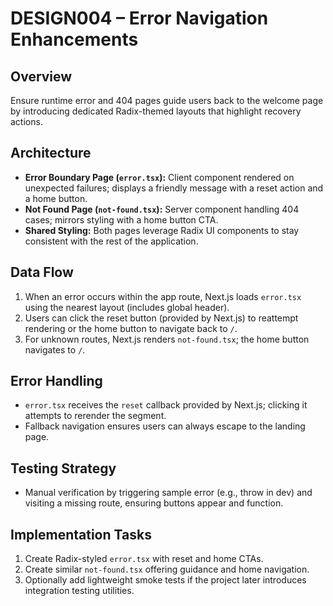 # DESIGN004 – Error Navigation Enhancements

## Overview

Ensure runtime error and 404 pages guide users back to the welcome page by introducing dedicated Radix-themed layouts that highlight recovery actions.

## Architecture

- **Error Boundary Page (`error.tsx`):** Client component rendered on unexpected failures; displays a friendly message with a reset action and a home button.
- **Not Found Page (`not-found.tsx`):** Server component handling 404 cases; mirrors styling with a home button CTA.
- **Shared Styling:** Both pages leverage Radix UI components to stay consistent with the rest of the application.

## Data Flow

1. When an error occurs within the app route, Next.js loads `error.tsx` using the nearest layout (includes global header).
2. Users can click the reset button (provided by Next.js) to reattempt rendering or the home button to navigate back to `/`.
3. For unknown routes, Next.js renders `not-found.tsx`; the home button navigates to `/`.

## Error Handling

- `error.tsx` receives the `reset` callback provided by Next.js; clicking it attempts to rerender the segment.
- Fallback navigation ensures users can always escape to the landing page.

## Testing Strategy

- Manual verification by triggering sample error (e.g., throw in dev) and visiting a missing route, ensuring buttons appear and function.

## Implementation Tasks

1. Create Radix-styled `error.tsx` with reset and home CTAs.
2. Create similar `not-found.tsx` offering guidance and home navigation.
3. Optionally add lightweight smoke tests if the project later introduces integration testing utilities.
